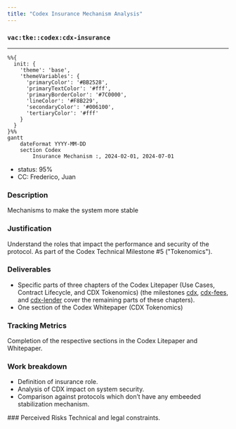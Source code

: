 ```yaml
---
title: "Codex Insurance Mechanism Analysis"
---
```

### `vac:tke::codex:cdx-insurance`
---

```mermaid
%%{ 
  init: { 
    'theme': 'base', 
    'themeVariables': { 
      'primaryColor': '#BB2528', 
      'primaryTextColor': '#fff', 
      'primaryBorderColor': '#7C0000', 
      'lineColor': '#F8B229', 
      'secondaryColor': '#006100', 
      'tertiaryColor': '#fff' 
    } 
  } 
}%%
gantt
	dateFormat YYYY-MM-DD
	section Codex
		Insurance Mechanism :, 2024-02-01, 2024-07-01
```

- status: 95%
- CC: Frederico, Juan

### Description
Mechanisms to make the system more stable

### Justification
Understand the roles that impact the performance and security of the protocol. As part of the Codex Technical Milestone #5 ("Tokenomics").

### Deliverables
- Specific parts of three chapters of the Codex Litepaper (Use Cases, Contract Lifecycle, and CDX Tokenomics) (the milestones [cdx](cdx.md), [cdx-fees](cdx-fees.md), and [cdx-lender](cdx-lender.md) cover the remaining parts of these chapters).
- One section of the Codex Whitepaper (CDX Tokenomics)

### Tracking Metrics
Completion of the respective sections in the Codex Litepaper and Whitepaper.

### Work breakdown
- Definition of insurance role.
- Analysis of CDX impact on system security. 
- Comparison against protocols which don’t have any embeeded stabilization mechanism.

### Perceived Risks
Technical and legal constraints.